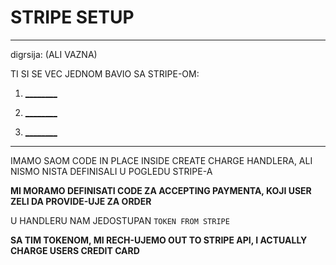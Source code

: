# STRIPE SETUP

***

digrsija: (ALI VAZNA)

TI SI SE VEC JEDNOM BAVIO SA STRIPE-OM:

1) [________](https://github.com/Rade58/gatsby-shopify-theme-workspace/tree/5_SETTING_UP_STRIPE#setting-up-stripe-a-n-connecting-stripe-to-gatsby)

2) [________](https://github.com/Rade58/gatsby-shopify-theme-workspace/tree/5_1_STRIPE_MULTIPLE_PRODUCTS_MULTIPLE_PRICES#dakle-u-proslom-branchu-sam-podesio-stripe-i-uspesno-implementirao-checkout-a-sada-cu-sagledati-jos-nekoliko-stvari-koje-su-easy-sa-stripe-om)

3) [________](https://github.com/Rade58/gatsby-shopify-theme-workspace/tree/5_2_FETCHING_STRIPE_DATA#fetching-stripe-data)

***

IMAMO SAOM CODE IN PLACE INSIDE CREATE CHARGE HANDLERA, ALI NISMO NISTA DEFINISALI U POGLEDU STRIPE-A

**MI MORAMO DEFINISATI CODE ZA ACCEPTING PAYMENTA, KOJI USER ZELI DA PROVIDE-UJE ZA ORDER**

U HANDLERU NAM JEDOSTUPAN `TOKEN FROM STRIPE`

**SA TIM TOKENOM, MI RECH-UJEMO OUT TO STRIPE API, I ACTUALLY CHARGE USERS CREDIT CARD**
